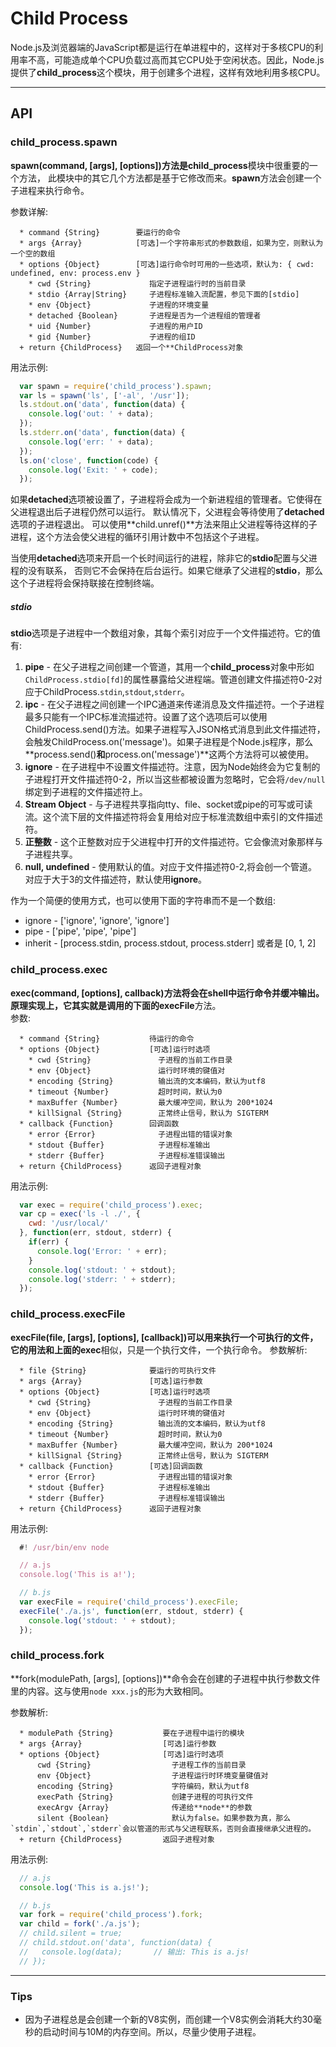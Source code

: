 # Child Process
Node.js及浏览器端的JavaScript都是运行在单进程中的，这样对于多核CPU的利用率不高，可能造成单个CPU负载过高而其它CPU处于空闲状态。因此，Node.js提供了**child_process**这个模块，用于创建多个进程，这样有效地利用多核CPU。

------

## API

### child_process.spawn
**spawn(command, [args], [options])**方法是**child_process**模块中很重要的一个方法，
此模块中的其它几个方法都是基于它修改而来。**spawn**方法会创建一个子进程来执行命令。   

参数详解:
```  
  * command {String}        要运行的命令
  * args {Array}            [可选]一个字符串形式的参数数组，如果为空，则默认为一个空的数组
  * options {Object}        [可选]运行命令时可用的一些选项，默认为: { cwd: undefined, env: process.env }
    * cwd {String}             指定子进程运行时的当前目录
    * stdio {Array|String}     子进程标准输入流配置，参见下面的[stdio]
    * env {Object}             子进程的环境变量
    * detached {Boolean}       子进程是否为一个进程组的管理者
    * uid {Number}             子进程的用户ID
    * gid {Number}             子进程的组ID
  + return {ChildProcess}   返回一个**ChildProcess对象  
```   

用法示例:
```javascript
  var spawn = require('child_process').spawn;
  var ls = spawn('ls', ['-al', '/usr']);
  ls.stdout.on('data', function(data) {
    console.log('out: ' + data);
  });
  ls.stderr.on('data', function(data) {
    console.log('err: ' + data);
  });
  ls.on('close', function(code) {
    console.log('Exit: ' + code);
  });
```

如果**detached**选项被设置了，子进程将会成为一个新进程组的管理者。它使得在父进程退出后子进程仍然可以运行。
默认情况下，父进程会等待使用了**detached**选项的子进程退出。
可以使用**child.unref()**方法来阻止父进程等待这样的子进程，这个方法会使父进程的循环引用计数中不包括这个子进程。

当使用**detached**选项来开启一个长时间运行的进程，除非它的**stdio**配置与父进程的没有联系，
否则它不会保持在后台运行。如果它继承了父进程的**stdio**，那么这个子进程将会保持联接在控制终端。

##### stdio
**stdio**选项是子进程中一个数组对象，其每个索引对应于一个文件描述符。它的值有:   

  1. **pipe** - 在父子进程之间创建一个管道，其用一个**child_process**对象中形如`ChildProcess.stdio[fd]`的属性暴露给父进程端。管道创建文件描述符0-2对应于ChildProcess.`stdin`,`stdout`,`stderr`。
  2. **ipc** - 在父子进程之间创建一个IPC通道来传递消息及文件描述符。一个子进程最多只能有一个IPC标准流描述符。设置了这个选项后可以使用ChildProcess.send()方法。如果子进程写入JSON格式消息到此文件描述符，会触发ChildProcess.on('message')。如果子进程是个Node.js程序，那么**process.send()**和**process.on('message')**这两个方法将可以被使用。
  3. **ignore** - 在子进程中不设置文件描述符。注意，因为Node始终会为它复制的子进程打开文件描述符0-2，所以当这些都被设置为忽略时，它会将`/dev/null`绑定到子进程的文件描述符上。
  4. **Stream Object** - 与子进程共享指向tty、file、socket或pipe的可写或可读流。这个流下层的文件描述符将会复用给对应于标准流数组中索引的文件描述符。
  5. **正整数** - 这个正整数对应于父进程中打开的文件描述符。它会像流对象那样与子进程共享。
  6. **null, undefined** - 使用默认的值。对应于文件描述符0-2,将会创一个管道。对应于大于3的文件描述符，默认使用**ignore**。

作为一个简便的使用方式，也可以使用下面的字符串而不是一个数组:   
  
  * ignore - ['ignore', 'ignore', 'ignore']
  * pipe - ['pipe', 'pipe', 'pipe']
  * inherit - [process.stdin, process.stdout, process.stderr] 或者是 [0, 1, 2]


### child_process.exec
**exec(command, [options], callback)**方法将会在shell中运行命令并缓冲输出。原理实现上，它其实就是调用的下面的**execFile**方法。   
参数:   
```
  * command {String}           待运行的命令
  * options {Object}           [可选]运行时选项
    * cwd {String}               子进程的当前工作目录
    * env {Object}               运行时环境的键值对
    * encoding {String}          输出流的文本编码，默认为utf8
    * timeout {Number}           超时时间，默认为0
    * maxBuffer {Number}         最大缓冲空间，默认为 200*1024
    * killSignal {String}        正常终止信号，默认为 SIGTERM
  * callback {Function}        回调函数
    * error {Error}              子进程出错的错误对象
    * stdout {Buffer}            子进程标准输出
    * stderr {Buffer}            子进程标准错误输出
  + return {ChildProcess}      返回子进程对象
```   
用法示例:   
```javascript
  var exec = require('child_process').exec;
  var cp = exec('ls -l ./', {
    cwd: '/usr/local/'
  }, function(err, stdout, stderr) {
    if(err) {
      console.log('Error: ' + err);
    }
    console.log('stdout: ' + stdout);
    console.log('stderr: ' + stderr);
  });
```


### child_process.execFile
**execFile(file, [args], [options], [callback])**可以用来执行一个可执行的文件，
它的用法和上面的**exec**相似，只是一个执行文件，一个执行命令。
参数解析:
```
  * file {String}              要运行的可执行文件
  * args {Array}               [可选]运行参数
  * options {Object}           [可选]运行时选项
    * cwd {String}               子进程的当前工作目录
    * env {Object}               运行时环境的键值对
    * encoding {String}          输出流的文本编码，默认为utf8
    * timeout {Number}           超时时间，默认为0
    * maxBuffer {Number}         最大缓冲空间，默认为 200*1024
    * killSignal {String}        正常终止信号，默认为 SIGTERM
  * callback {Function}        [可选]回调函数
    * error {Error}              子进程出错的错误对象
    * stdout {Buffer}            子进程标准输出
    * stderr {Buffer}            子进程标准错误输出
  + return {ChildProcess}      返回子进程对象
```

用法示例:
```javascript
  #! /usr/bin/env node

  // a.js
  console.log('This is a!');
```   
```javascript
  // b.js
  var execFile = require('child_process').execFile;
  execFile('./a.js', function(err, stdout, stderr) {
    console.log('stdout: ' + stdout);
  });
```

### child_process.fork
**fork(modulePath, [args], [options])**命令会在创建的子进程中执行参数文件里的内容。这与使用` node xxx.js `的形为大致相同。

参数解析:
```
  * modulePath {String}           要在子进程中运行的模块
  * args {Array}                  [可选]运行参数
  * options {Object}              [可选]运行时选项
      cwd {String}                  子进程工作的当前目录
      env {Object}                  子进程运行时环境变量键值对
      encoding {String}             字符编码，默认为utf8
      execPath {String}             创建子进程的可执行文件
      execArgv {Array}              传递给**node**的参数
      silent {Boolean}              默认为false。如果参数为真，那么`stdin`,`stdout`,`stderr`会以管道的形式与父进程联系，否则会直接继承父进程的。
  + return {ChildProcess}         返回子进程对象
```

用法示例:
```javascript
  // a.js
  console.log('This is a.js!');
```
```javascript
  // b.js
  var fork = require('child_process').fork;
  var child = fork('./a.js');
  // child.silent = true;
  // child.stdout.on('data', function(data) {
  //   console.log(data);       // 输出: This is a.js!
  // });
```

------

### Tips

 + 因为子进程总是会创建一个新的V8实例，而创建一个V8实例会消耗大约30毫秒的启动时间与10M的内存空间。所以，尽量少使用子进程。




